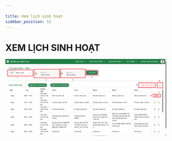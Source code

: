 ```yaml
---

title: Xem lịch sinh hoạt
sidebar_position: 11
---
```


# XEM LỊCH SINH HOẠT

![Topic của GV](/img/giao-vien/lich-sinh-hoat/lich-sinh-hoat.png)   
